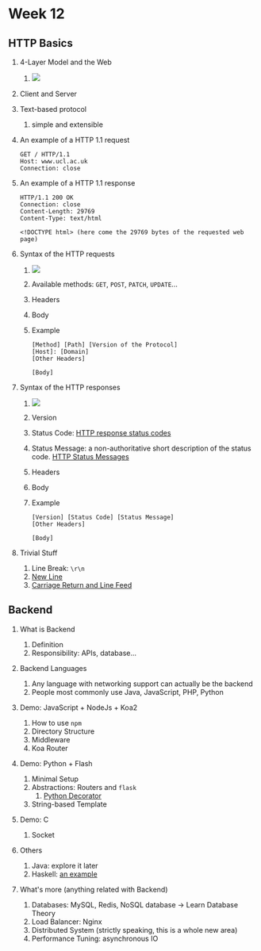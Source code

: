 # Week 12

## HTTP Basics

1. 4-Layer Model and the Web
   1. ![](https://developer.mozilla.org/en-US/docs/Web/HTTP/Overview/http-layers.png)
2. Client and Server
3. Text-based protocol
   1. simple and extensible
4. An example of a HTTP 1.1 request

    ```http
    GET / HTTP/1.1
    Host: www.ucl.ac.uk
    Connection: close

    ```
5. An example of a HTTP 1.1 response

    ```
    HTTP/1.1 200 OK
    Connection: close
    Content-Length: 29769
    Content-Type: text/html

    <!DOCTYPE html> (here come the 29769 bytes of the requested web page)
    ```

6. Syntax of the HTTP requests
   1. ![](https://developer.mozilla.org/en-US/docs/Web/HTTP/Overview/http_request.png)
   2. Available methods: `GET`, `POST`, `PATCH`, `UPDATE`...
   3. Headers
   4. Body
   5. Example

        ```
        [Method] [Path] [Version of the Protocol]
        [Host]: [Domain]
        [Other Headers]

        [Body]
        ```

7. Syntax of the HTTP responses
   1. ![](https://developer.mozilla.org/en-US/docs/Web/HTTP/Overview/http_response.png)
   2. Version
   3. Status Code: [HTTP response status codes](https://developer.mozilla.org/en-US/docs/Web/HTTP/Status)
   4. Status Message: a non-authoritative short description of the status code. [HTTP Status Messages](https://www.w3schools.com/tags/ref_httpmessages.asp)
   5. Headers
   6. Body
   7. Example

        ```
        [Version] [Status Code] [Status Message]
        [Other Headers]

        [Body]
        ```

8. Trivial Stuff
   1. Line Break: `\r\n`
   2. [New Line](https://en.wikipedia.org/wiki/Newline)
   3. [Carriage Return and Line Feed](https://stackoverflow.com/questions/3091524/what-are-carriage-return-linefeed-and-form-feed)


## Backend

1. What is Backend
   1. Definition
   2. Responsibility: APIs, database...

2. Backend Languages
   1. Any language with networking support can actually be the backend
   2. People most commonly use Java, JavaScript, PHP, Python

3. Demo: JavaScript + NodeJs + Koa2
   1. How to use `npm`
   2. Directory Structure
   3. Middleware
   4. Koa Router

4. Demo: Python + Flash
   1. Minimal Setup
   2. Abstractions: Routers and `flask`
      1. [Python Decorator](https://realpython.com/primer-on-python-decorators/)
   3. String-based Template

5. Demo: C
   1. Socket

6. Others
   1. Java: explore it later
   2. Haskell: [an example](https://dev.to/leandronsp/a-crud-journey-in-haskell-part-ii-socket-programming-2po1)

7. What's more (anything related with Backend)
   1. Databases: MySQL, Redis, NoSQL database -> Learn Database Theory
   2. Load Balancer: Nginx
   3. Distributed System (strictly speaking, this is a whole new area)
   4. Performance Tuning: asynchronous IO